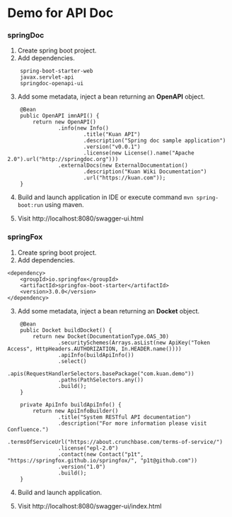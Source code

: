 # Demo for API Doc

### springDoc

1. Create spring boot project.
2. Add dependencies.

```
    spring-boot-starter-web
    javax.servlet-api
    springdoc-openapi-ui
```
    
3. Add some metadata, inject a bean returning an **OpenAPI** object.

```
    @Bean
    public OpenAPI imnAPI() {
        return new OpenAPI()
                .info(new Info()
                        .title("Kuan API")
                        .description("Spring doc sample application")
                        .version("v0.0.1")
                        .license(new License().name("Apache 2.0").url("http://springdoc.org")))
                .externalDocs(new ExternalDocumentation()
                        .description("Kuan Wiki Documentation")
                        .url("https://kuan.com"));
    }
```

4. Build and launch application in IDE or execute command ```mvn spring-boot:run``` using maven.

5. Visit http://localhost:8080/swagger-ui.html

### springFox

1. Create spring boot project.
2. Add dependencies.

```
<dependency>
    <groupId>io.springfox</groupId>
    <artifactId>springfox-boot-starter</artifactId>
    <version>3.0.0</version>
</dependency>
```

3. Add some metadata, inject a bean returning an **Docket** object.

```
    @Bean
    public Docket buildDocket() {
        return new Docket(DocumentationType.OAS_30)
                .securitySchemes(Arrays.asList(new ApiKey("Token Access", HttpHeaders.AUTHORIZATION, In.HEADER.name())))
                .apiInfo(buildApiInfo())
                .select()
                .apis(RequestHandlerSelectors.basePackage("com.kuan.demo"))
                .paths(PathSelectors.any())
                .build();
    }

    private ApiInfo buildApiInfo() {
        return new ApiInfoBuilder()
                .title("System RESTful API documentation")
                .description("For more information please visit Confluence.")
                .termsOfServiceUrl("https://about.crunchbase.com/terms-of-service/")
                .license("epl-2.0")
                .contact(new Contact("p1t", "https://springfox.github.io/springfox/", "p1t@github.com"))
                .version("1.0")
                .build();
    }
```

4. Build and launch application.

5. Visit http://localhost:8080/swagger-ui/index.html